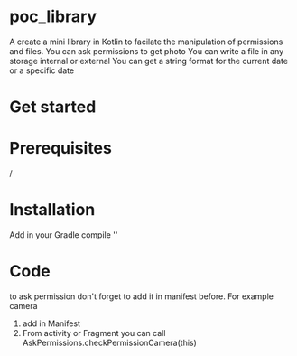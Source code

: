 # poc_library
A create a mini library in Kotlin to facilate the manipulation of permissions and files.
You can ask permissions to get photo
You can write a file in any storage internal or external
You can get a string format for the current date or a specific date

# Get started

# Prerequisites
/

# Installation

  Add in your Gradle
  compile ''
  
# Code
  
  to ask permission don't forget to add it in manifest before. For example camera
  1. add in Manifest
     <uses-permission android:name="android.permission.CAMERA" />
  2. From activity or Fragment you can call
     AskPermissions.checkPermissionCamera(this)
